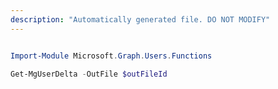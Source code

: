 ```yaml
---
description: "Automatically generated file. DO NOT MODIFY"
---
```


```powershell

Import-Module Microsoft.Graph.Users.Functions

Get-MgUserDelta -OutFile $outFileId

```